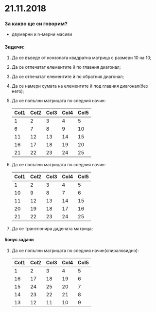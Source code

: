 # 21.11.2018

### За какво ще си говорим?
* двумерни и n-мерни масиви

### Задачи:

1. Да се въведе от конзолата квадратна матрица с размери 10 на 10;
2. Да се отпечатат елементите й по главния диагонал;
3. Да се отпечатат елементите й по обратния диагонал;
4. Да се намери сумата на елементите й под главния диагонал(без него);
5. Да се попълни матрицата по следния начин:
    
    | Col1 | Col2 | Col3 | Col4 | Col5 |
    |------|------|------|------|------|
    | 1    | 2    | 3    | 4    | 5    |
    | 6    | 7    | 8    | 9    | 10   |
    | 11   | 12   | 13   | 14   | 15   |
    | 16   | 17   | 18   | 19   | 20   |
    | 21   | 22   | 23   | 24   | 25   |

6. Да се попълни матрицата по следния начин:
 
    | Col1 | Col2 | Col3 | Col4 | Col5 |
    |------|------|------|------|------|
    | 1    | 2    | 3    | 4    | 5    |
    | 10   | 9    | 8    | 7    | 6    |
    | 11   | 12   | 13   | 14   | 15   |
    | 20   | 19   | 18   | 17   | 16   |
    | 21   | 22   | 23   | 24   | 25   |

7. Да се транспонира дадената матрица;

#### Бонус задачи

1. Да се попълни матрицата по следния начин(спираловидно):

    | Col1 | Col2 | Col3 | Col4 | Col5 |
    |------|------|------|------|------|
    | 1    | 2    | 3    | 4    | 5    |
    | 16   | 17   | 18   | 19   | 6    |
    | 15   | 24   | 25   | 20   | 7    |
    | 14   | 23   | 22   | 21   | 8    |
    | 13   | 12   | 11   | 10   | 9    |

